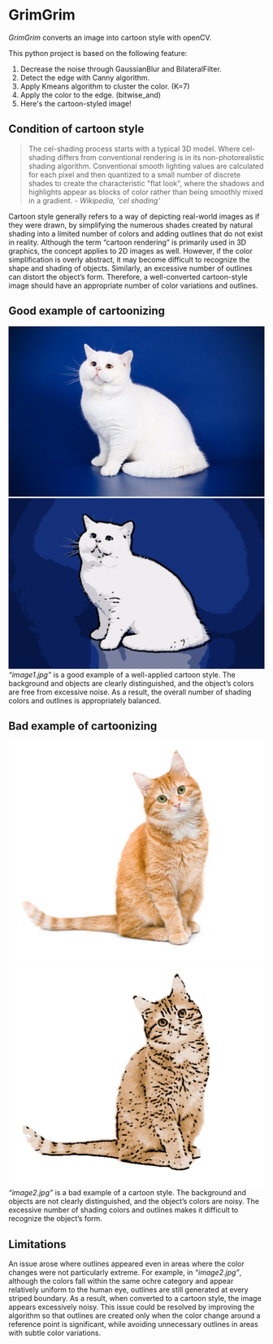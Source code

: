 # GrimGrim

_GrimGrim_ converts an image into cartoon style with openCV.

This python project is based on the following feature:
1. Decrease the noise through GaussianBlur and BilateralFilter.
2. Detect the edge with Canny algorithm.
3. Apply Kmeans algorithm to cluster the color. (K=7)
4. Apply the color to the edge. (bitwise_and)
5. Here's the cartoon-styled image!

## Condition of cartoon style
> The cel-shading process starts with a typical 3D model. Where cel-shading differs from conventional rendering is in its non-photorealistic shading algorithm. Conventional smooth lighting values are calculated for each pixel and then quantized to a small number of discrete shades to create the characteristic "flat look", where the shadows and highlights appear as blocks of color rather than being smoothly mixed in a gradient.
> _- Wikipedia, 'cel shading'_

Cartoon style generally refers to a way of depicting real-world images as if they were drawn, by simplifying the numerous shades created by natural shading into a limited number of colors and adding outlines that do not exist in reality. Although the term “cartoon rendering” is primarily used in 3D graphics, the concept applies to 2D images as well. However, if the color simplification is overly abstract, it may become difficult to recognize the shape and shading of objects. Similarly, an excessive number of outlines can distort the object’s form. Therefore, a well-converted cartoon-style image should have an appropriate number of color variations and outlines.

## Good example of cartoonizing
![cartoon](https://raw.githubusercontent.com/fallingflow/GrimGrim/refs/heads/main/data/image1.jpg)
![cartoon](https://raw.githubusercontent.com/fallingflow/GrimGrim/refs/heads/main/screenshots/image1_screenshot.png)
_“image1.jpg”_ is a good example of a well-applied cartoon style. The background and objects are clearly distinguished, and the object’s colors are free from excessive noise. As a result, the overall number of shading colors and outlines is appropriately balanced.

## Bad example of cartoonizing
![cartoon](https://raw.githubusercontent.com/fallingflow/GrimGrim/refs/heads/main/data/image2.jpg)
![cartoon](https://raw.githubusercontent.com/fallingflow/GrimGrim/refs/heads/main/screenshots/image2_screenshot.png)
_“image2.jpg”_ is a bad example of a cartoon style. The background and objects are not clearly distinguished, and the object’s colors are noisy. The excessive number of shading colors and outlines makes it difficult to recognize the object’s form.

## Limitations
An issue arose where outlines appeared even in areas where the color changes were not particularly extreme. For example, in _“image2.jpg”_, although the colors fall within the same ochre category and appear relatively uniform to the human eye, outlines are still generated at every striped boundary. As a result, when converted to a cartoon style, the image appears excessively noisy. This issue could be resolved by improving the algorithm so that outlines are created only when the color change around a reference point is significant, while avoiding unnecessary outlines in areas with subtle color variations.